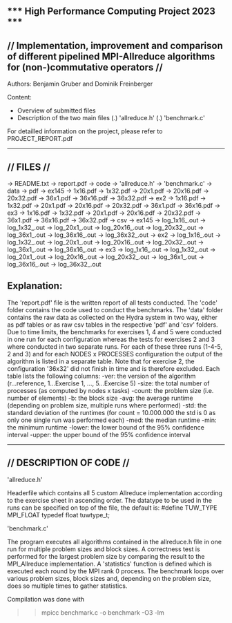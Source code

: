 *** High Performance Computing Project 2023 ***
---------------------
// Implementation, improvement and comparison of different pipelined MPI-Allreduce algorithms for (non-)commutative operators //
---------------------
Authors: Benjamin Gruber and Dominik Freinberger

Content:
- Overview of submitted files
- Description of the two main files 
    (.) 'allreduce.h'
    (.) 'benchmark.c'

For detailled information on the project, please refer to PROJECT_REPORT.pdf

---------------------
// FILES //
---------------------

-> README.txt
-> report.pdf
-> code
    -> 'allreduce.h'
    -> 'benchmark.c'
-> data
    -> pdf
        -> ex145
            -> 1x16.pdf
            -> 1x32.pdf
            -> 20x1.pdf
            -> 20x16.pdf
            -> 20x32.pdf
            -> 36x1.pdf
            -> 36x16.pdf
            -> 36x32.pdf
        -> ex2
            -> 1x16.pdf
            -> 1x32.pdf
            -> 20x1.pdf
            -> 20x16.pdf
            -> 20x32.pdf
            -> 36x1.pdf
            -> 36x16.pdf
        -> ex3
            -> 1x16.pdf
            -> 1x32.pdf
            -> 20x1.pdf
            -> 20x16.pdf
            -> 20x32.pdf
            -> 36x1.pdf
            -> 36x16.pdf
            -> 36x32.pdf
    -> csv
        -> ex145
            -> log_1x16_.out
            -> log_1x32_.out
            -> log_20x1_.out
            -> log_20x16_.out
            -> log_20x32_.out
            -> log_36x1_.out
            -> log_36x16_.out
            -> log_36x32_.out
        -> ex2
            -> log_1x16_.out
            -> log_1x32_.out
            -> log_20x1_.out
            -> log_20x16_.out
            -> log_20x32_.out
            -> log_36x1_.out
            -> log_36x16_.out
        -> ex3
            -> log_1x16_.out
            -> log_1x32_.out
            -> log_20x1_.out
            -> log_20x16_.out
            -> log_20x32_.out
            -> log_36x1_.out
            -> log_36x16_.out
            -> log_36x32_.out

Explanation:
------------
The 'report.pdf' file is the written report of all tests conducted.
The 'code' folder contains the code used to conduct the benchmarks.
The 'data' folder contains the raw data as collected on the Hydra system in two way,
either as pdf tables or as raw csv tables in the respective 'pdf' and 'csv' folders.
Due to time limits, the benchmarks for exercises 1, 4 and 5 were conducted in one run for 
each configuration whereas the tests for exercises 2 and 3 where conducted in two separate
runs.
For each of these three runs (1-4-5, 2 and 3) and for each NODES x PROCESSES configuration
the output of the algorithm is listed in a separate table. Note that for exercise 2, the 
configuration '36x32' did not finish in time and is therefore excluded.
Each table lists the following columns:
-ver:   the version of the algorithm (r...reference, 1...Exercise 1, ..., 5...Exercise 5) 
-size:  the total number of processes (as computed by nodes x tasks)
-count: the problem size (i.e. number of elements)
-b:     the block size
-avg:   the average runtime (depending on problem size, multiple runs where performed)
-std:   the standard deviation of the runtimes
        (for count = 10.000.000 the std is 0 as only one single run was performed each)
-med:   the median runtime
-min:   the minimum runtime
-lower: the lower bound of the 95% confidence interval
-upper: the upper bound of the 95% confidence interval

-------------------------
// DESCRIPTION OF CODE //
-------------------------

'allreduce.h'

Headerfile which contains all 5 custom Allreduce implementation according to the exercise sheet in
ascending order. The datatype to be used in the runs can be specified on top of the file, the default
is:
    #define TUW_TYPE MPI_FLOAT
    typedef float tuwtype_t;

'benchmark.c'

The program executes all algorithms contained in the allreduce.h file in one run for multiple 
problem sizes and block sizes. A correctness test is performed for the largest problem size
by comparing the result to the MPI_Allreduce implementation. A 'statistics' function is defined
which is executed each round by the MPI rank 0 process. The benchmark loops over various problem
sizes, block sizes and, depending on the problem size, does so multiple times to gather statistics.

Compilation was done with 

>> mpicc benchmark.c -o benchmark -O3 -lm
